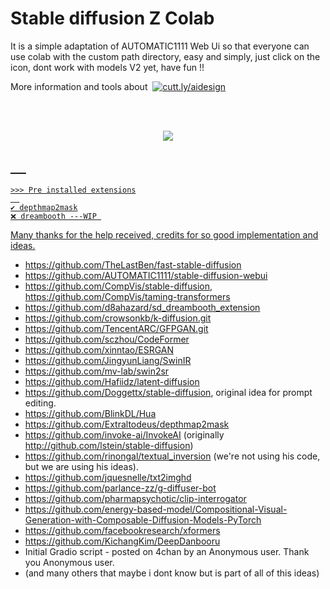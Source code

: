 

# Stable diffusion Z Colab
It is a simple adaptation of AUTOMATIC1111 Web Ui so that everyone can use colab with the custom path directory, easy and simply, just click on the icon, dont work with models V2 yet, have fun !!

<p>More information and tools about &nbsp;<a href="https://cutt.ly/aidesign" rel="nofollow"><img src="https://img.shields.io/badge/%E2%9A%AA%20AI%20-%26%20Design-blue" alt="cutt.ly/aidesign" style="max-width: 100%;"></a></p>

<br>
<br>

<a href="https://colab.research.google.com/github/wilzamguerrero/SDZ/blob/main/SDZ.ipynb">
<p align="center">
  <img src="https://github.com/wilzamguerrero/SDZ/blob/main/SDZ_custom/icon/SDZ3.png">
</p>
  
 &nbsp;
 &nbsp;
 &nbsp;
----------------------
```
>>> Pre installed extensions
  
✔️ depthmap2mask
❌ dreambooth ---WIP 
```

Many thanks for the help received, credits for so good implementation and ideas.
- https://github.com/TheLastBen/fast-stable-diffusion
- https://github.com/AUTOMATIC1111/stable-diffusion-webui
- https://github.com/CompVis/stable-diffusion, https://github.com/CompVis/taming-transformers
- https://github.com/d8ahazard/sd_dreambooth_extension
- https://github.com/crowsonkb/k-diffusion.git
- https://github.com/TencentARC/GFPGAN.git
- https://github.com/sczhou/CodeFormer
- https://github.com/xinntao/ESRGAN
- https://github.com/JingyunLiang/SwinIR
- https://github.com/mv-lab/swin2sr
- https://github.com/Hafiidz/latent-diffusion
- https://github.com/Doggettx/stable-diffusion, original idea for prompt editing.
- https://github.com/BlinkDL/Hua
- https://github.com/Extraltodeus/depthmap2mask
- https://github.com/invoke-ai/InvokeAI (originally http://github.com/lstein/stable-diffusion)
- https://github.com/rinongal/textual_inversion (we're not using his code, but we are using his ideas).
- https://github.com/jquesnelle/txt2imghd
- https://github.com/parlance-zz/g-diffuser-bot
- https://github.com/pharmapsychotic/clip-interrogator
- https://github.com/energy-based-model/Compositional-Visual-Generation-with-Composable-Diffusion-Models-PyTorch
- https://github.com/facebookresearch/xformers
- https://github.com/KichangKim/DeepDanbooru
- Initial Gradio script - posted on 4chan by an Anonymous user. Thank you Anonymous user.
- (and many others that maybe i dont know but is part of all of this ideas)



